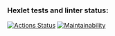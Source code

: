 ### Hexlet tests and linter status:
[![Actions Status](https://github.com/bestolkovy/python-project-49/actions/workflows/hexlet-check.yml/badge.svg)](https://github.com/bestolkovy/python-project-49/actions)
[![Maintainability](https://api.codeclimate.com/v1/badges/75827ede731aa835b157/maintainability)](https://codeclimate.com/github/bestolkovy/python-project-49/maintainability)